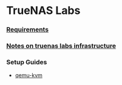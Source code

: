 # TrueNAS Labs

### [Requirements](requirements)

### [Notes on truenas labs infrastructure](notes-on-infrastructure#notes-on-truenas-labs-infrastructure)

### Setup Guides
- [qemu-kvm](deployment/qemu-kvm)
